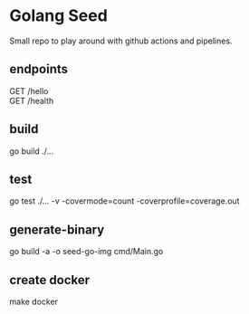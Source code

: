 # Golang Seed

Small repo to play around with github actions and pipelines.

## endpoints

GET /hello  
GET /health  

## build

go build ./...  

## test

go test ./... -v -covermode=count -coverprofile=coverage.out  

## generate-binary

go build -a -o seed-go-img cmd/Main.go

## create docker

make docker


